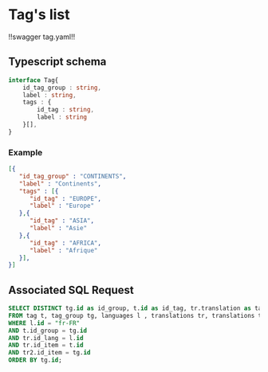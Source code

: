 # Tag's list

!!swagger tag.yaml!!

## Typescript schema

```ts
interface Tag{
    id_tag_group : string,
    label : string,
    tags : {
        id_tag : string,
        label : string
    }[],
}
```

### Example
```json
[{
   "id_tag_group" : "CONTINENTS",
   "label" : "Continents",
   "tags" : [{
      "id_tag" : "EUROPE",
      "label" : "Europe"
   },{
      "id_tag" : "ASIA",
      "label" : "Asie"
   },{
      "id_tag" : "AFRICA",
      "label" : "Afrique"
   }],
}]
```

## Associated SQL Request

```sql
SELECT DISTINCT tg.id as id_group, t.id as id_tag, tr.translation as tag_label, tr2.translation as tag_group_label
FROM tag t, tag_group tg, languages l , translations tr, translations tr2
WHERE l.id = "fr-FR"
AND t.id_group = tg.id
AND tr.id_lang = l.id
AND tr.id_item = t.id
AND tr2.id_item = tg.id
ORDER BY tg.id;
```